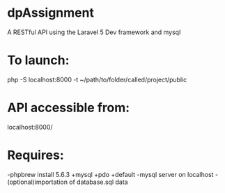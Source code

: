 dpAssignment
============
A RESTful API using the Laravel 5 Dev framework and mysql

To launch:
==
php -S localhost:8000 -t ~/path/to/folder/called/project/public

API accessible from:
==
localhost:8000/

Requires:
==
-phpbrew install 5.6.3 +mysql +pdo +default
-mysql server on localhost
-(optional)importation of database.sql data
